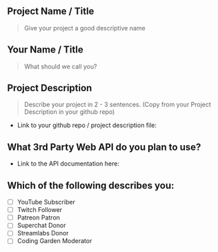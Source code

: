 ## Project Name / Title

> Give your project a good descriptive name

## Your Name / Title

> What should we call you?

## Project Description

> Describe your project in 2 - 3 sentences. (Copy from your Project Description in your github repo)

* Link to your github repo / project description file:

## What 3rd Party Web API do you plan to use?

* Link to the API documentation here:

## Which of the following describes you:

* [ ] YouTube Subscriber
* [ ] Twitch Follower
* [ ] Patreon Patron
* [ ] Superchat Donor
* [ ] Streamlabs Donor
* [ ] Coding Garden Moderator